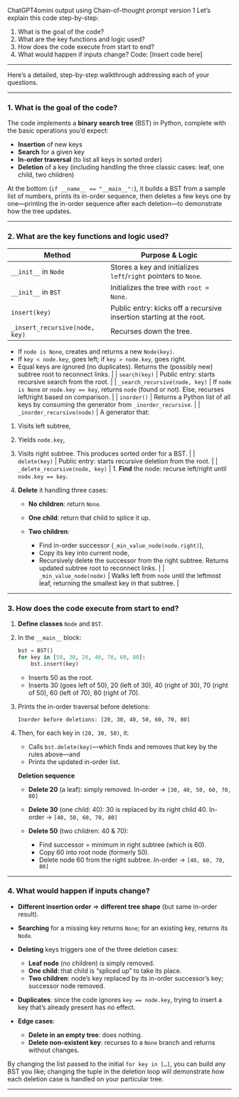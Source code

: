 ChatGPT4omini output using Chain-of-thought prompt version 1
Let’s explain this code step-by-step:
1. What is the goal of the code?
2. What are the key functions and logic used?
3. How does the code execute from start to end?
4. What would happen if inputs change?
Code:
[Insert code here]

-----------------------------------------------------------------------------------------------------
Here’s a detailed, step-by-step walkthrough addressing each of your questions.

---

### 1. What is the goal of the code?

The code implements a **binary search tree** (BST) in Python, complete with the basic operations you’d expect:

* **Insertion** of new keys
* **Search** for a given key
* **In-order traversal** (to list all keys in sorted order)
* **Deletion** of a key (including handling the three classic cases: leaf, one child, two children)

At the bottom (`if __name__ == "__main__":`), it builds a BST from a sample list of numbers, prints its in-order sequence, then deletes a few keys one by one—printing the in-order sequence after each deletion—to demonstrate how the tree updates.

---

### 2. What are the key functions and logic used?

| Method                         | Purpose & Logic                                                     |
| ------------------------------ | ------------------------------------------------------------------- |
| `__init__` in `Node`           | Stores a key and initializes `left`/`right` pointers to `None`.     |
| `__init__` in `BST`            | Initializes the tree with `root = None`.                            |
| `insert(key)`                  | Public entry: kicks off a recursive insertion starting at the root. |
| `_insert_recursive(node, key)` | Recurses down the tree.                                             |

* If `node is None`, creates and returns a new `Node(key)`.
* If `key < node.key`, goes left; if `key > node.key`, goes right.
* Equal keys are ignored (no duplicates).
  Returns the (possibly new) subtree root to reconnect links.            |
  \| `search(key)`                     | Public entry: starts recursive search from the root.                                                               |
  \| `_search_recursive(node, key)`    | If `node is None` or `node.key == key`, returns `node` (found or not).
  Else, recurses left/right based on comparison.                                                      |
  \| `inorder()`                       | Returns a Python list of all keys by consuming the generator from `_inorder_recursive`.                            |
  \| `_inorder_recursive(node)`        | A generator that:

1. Visits left subtree,
2. Yields `node.key`,
3. Visits right subtree.
   This produces sorted order for a BST.                                                        |
   \| `delete(key)`                     | Public entry: starts recursive deletion from the root.                                                             |
   \| `_delete_recursive(node, key)`    | 1. **Find** the node: recurse left/right until `node.key == key`.
4. **Delete** it handling three cases:

   * **No children**: return `None`.
   * **One child**: return that child to splice it up.
   * **Two children**:

     * Find in-order successor (`_min_value_node(node.right)`),
     * Copy its key into current node,
     * Recursively delete the successor from the right subtree.
       Returns updated subtree root to reconnect links.                                  |
       \| `_min_value_node(node)`           | Walks left from `node` until the leftmost leaf, returning the smallest key in that subtree.                         |

---

### 3. How does the code execute from start to end?

1. **Define classes** `Node` and `BST`.
2. In the `__main__` block:

   ```python
   bst = BST()
   for key in [50, 30, 20, 40, 70, 60, 80]:
       bst.insert(key)
   ```

   * Inserts 50 as the root.
   * Inserts 30 (goes left of 50), 20 (left of 30), 40 (right of 30), 70 (right of 50), 60 (left of 70), 80 (right of 70).
3. Prints the in-order traversal before deletions:

   ```
   Inorder before deletions: [20, 30, 40, 50, 60, 70, 80]
   ```
4. Then, for each key in `(20, 30, 50)`, it:

   * Calls `bst.delete(key)`—which finds and removes that key by the rules above—and
   * Prints the updated in-order list.

   **Deletion sequence**

   * **Delete 20** (a leaf): simply removed.
     In-order → `[30, 40, 50, 60, 70, 80]`
   * **Delete 30** (one child: 40): 30 is replaced by its right child 40.
     In-order → `[40, 50, 60, 70, 80]`
   * **Delete 50** (two children: 40 & 70):

     * Find successor = minimum in right subtree (which is 60).
     * Copy 60 into root node (formerly 50).
     * Delete node 60 from the right subtree.
       In-order → `[40, 60, 70, 80]`

---

### 4. What would happen if inputs change?

* **Different insertion order** ⇒ **different tree shape** (but same in-order result).
* **Searching** for a missing key returns `None`; for an existing key, returns its `Node`.
* **Deleting** keys triggers one of the three deletion cases:

  * **Leaf node** (no children) is simply removed.
  * **One child**: that child is “spliced up” to take its place.
  * **Two children**: node’s key replaced by its in-order successor’s key; successor node removed.
* **Duplicates**: since the code ignores `key == node.key`, trying to insert a key that’s already present has no effect.
* **Edge cases**:

  * **Delete in an empty tree**: does nothing.
  * **Delete non-existent key**: recurses to a `None` branch and returns without changes.

By changing the list passed to the initial `for key in […]`, you can build any BST you like; changing the tuple in the deletion loop will demonstrate how each deletion case is handled on your particular tree.

-----------------------------------------------------------------------------------------------------